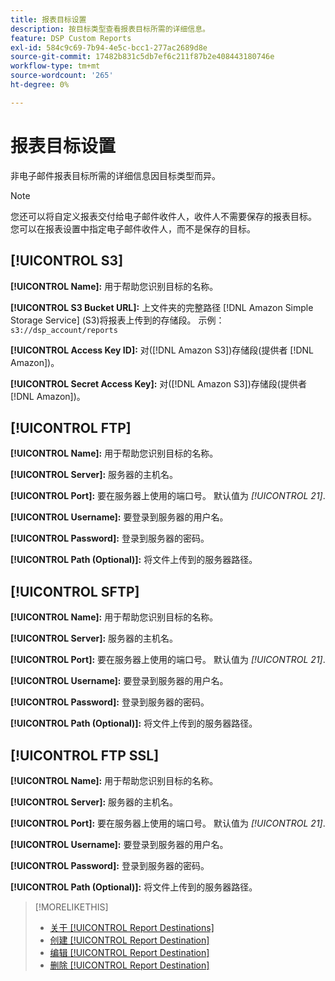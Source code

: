 ```yaml
---
title: 报表目标设置
description: 按目标类型查看报表目标所需的详细信息。
feature: DSP Custom Reports
exl-id: 584c9c69-7b94-4e5c-bcc1-277ac2689d8e
source-git-commit: 17482b831c5db7ef6c211f87b2e408443180746e
workflow-type: tm+mt
source-wordcount: '265'
ht-degree: 0%

---
```


# 报表目标设置

非电子邮件报表目标所需的详细信息因目标类型而异。

>[!NOTE]
>
> 您还可以将自定义报表交付给电子邮件收件人，收件人不需要保存的报表目标。 您可以在报表设置中指定电子邮件收件人，而不是保存的目标。

## [!UICONTROL S3]

**[!UICONTROL Name]:** 用于帮助您识别目标的名称。

**[!UICONTROL S3 Bucket URL]:** 上文件夹的完整路径 [!DNL Amazon Simple Storage Service] (S3)将报表上传到的存储段。 示例： `s3://dsp_account/reports`

**[!UICONTROL Access Key ID]:** 对([!DNL Amazon S3])存储段(提供者 [!DNL Amazon])。

**[!UICONTROL Secret Access Key]:** 对([!DNL Amazon S3])存储段(提供者 [!DNL Amazon])。

## [!UICONTROL FTP]

**[!UICONTROL Name]:** 用于帮助您识别目标的名称。

**[!UICONTROL Server]:** 服务器的主机名。

**[!UICONTROL Port]:** 要在服务器上使用的端口号。 默认值为 *[!UICONTROL 21]*.

**[!UICONTROL Username]:** 要登录到服务器的用户名。

**[!UICONTROL Password]:** 登录到服务器的密码。

**[!UICONTROL Path (Optional)]:** 将文件上传到的服务器路径。

## [!UICONTROL SFTP]

**[!UICONTROL Name]:** 用于帮助您识别目标的名称。

**[!UICONTROL Server]:** 服务器的主机名。

**[!UICONTROL Port]:** 要在服务器上使用的端口号。 默认值为 *[!UICONTROL 21]*.

**[!UICONTROL Username]:** 要登录到服务器的用户名。

**[!UICONTROL Password]:** 登录到服务器的密码。

**[!UICONTROL Path (Optional)]:** 将文件上传到的服务器路径。

## [!UICONTROL FTP SSL]

**[!UICONTROL Name]:** 用于帮助您识别目标的名称。

**[!UICONTROL Server]:** 服务器的主机名。

**[!UICONTROL Port]:** 要在服务器上使用的端口号。 默认值为 *[!UICONTROL 21]*.

**[!UICONTROL Username]:** 要登录到服务器的用户名。

**[!UICONTROL Password]:** 登录到服务器的密码。

**[!UICONTROL Path (Optional)]:** 将文件上传到的服务器路径。

>[!MORELIKETHIS]
>
>* [关于 [!UICONTROL Report Destinations]](/help/dsp/reports/report-destinations/report-destination-about.md)
>* [创建 [!UICONTROL Report Destination]](/help/dsp/reports/report-destinations/report-destination-create.md)
>* [编辑 [!UICONTROL Report Destination]](/help/dsp/reports/report-destinations/report-destination-edit.md)
>* [删除 [!UICONTROL Report Destination]](/help/dsp/reports/report-destinations/report-destination-delete.md)

